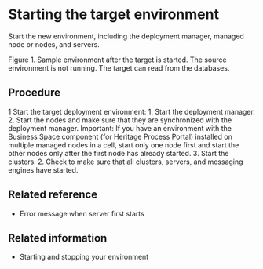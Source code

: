 # Starting the target environment

Start the new environment, including the deployment
manager, managed node or nodes, and servers.

Figure 1. Sample environment after the target is
started. The source environment is not running. The target can read
from the databases.

<!-- image -->

<!-- image -->

## Procedure

1 Start the target deployment environment:
    1. Start the deployment manager.
    2. Start the nodes and make sure that they are synchronized
with the deployment manager. Important: If
you have an environment with the Business Space component (for Heritage Process Portal) installed
on multiple managed nodes in a cell, start only one node first and
start the other nodes only after the first node has already started.
    3. Start the clusters.
2. Check to make sure that all clusters,
servers, and messaging engines have started.

## Related reference

- Error message when server first starts

## Related information

- Starting and stopping your environment